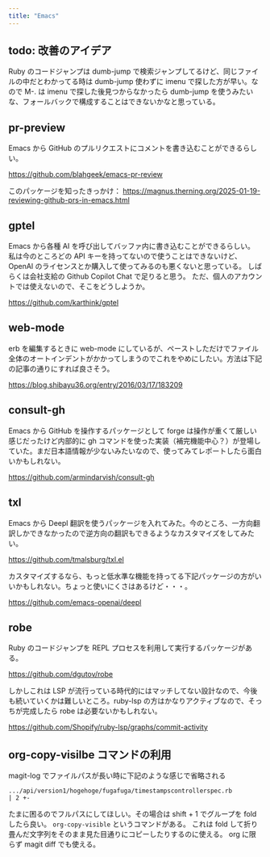 ```yaml
---
title: "Emacs"
---
```


## todo: 改善のアイデア

Ruby のコードジャンプは dumb-jump で検索ジャンプしてるけど、同じファイルの中だとわかってる時は dumb-jump 使わずに imenu で探した方が早い。なので M-. は imenu で探した後見つからなかったら dumb-jump を使うみたいな、フォールバックで構成することはできないかなと思っている。

## pr-preview

Emacs から GitHub のプルリクエストにコメントを書き込むことができるらしい。

https://github.com/blahgeek/emacs-pr-review

このパッケージを知ったきっかけ： https://magnus.therning.org/2025-01-19-reviewing-github-prs-in-emacs.html

## gptel

Emacs から各種 AI を呼び出してバッファ内に書き込むことができるらしい。
私は今のところどの API キーを持ってないので使うことはできないけど、
OpenAI のライセンスとか購入して使ってみるのも悪くないと思っている。
しばらくは会社支給の Github Copilot Chat で足りると思う。
ただ、個人のアカウントでは使えないので、そこをどうしようか。

https://github.com/karthink/gptel

## web-mode

erb を編集するときに web-mode にしているが、ペーストしただけでファイル全体のオートインデントがかかってしまうのでこれをやめにしたい。方法は下記の記事の通りにすれば良さそう。

https://blog.shibayu36.org/entry/2016/03/17/183209

## consult-gh

Emacs から GitHub を操作するパッケージとして forge は操作が重くて厳しい感じだったけど内部的に gh コマンドを使った実装（補完機能中心？）が登場していた。まだ日本語情報が少ないみたいなので、使ってみてレポートしたら面白いかもしれない。

https://github.com/armindarvish/consult-gh

## txl

Emacs から Deepl 翻訳を使うパッケージを入れてみた。今のところ、一方向翻訳しかできなかったので逆方向の翻訳もできるようなカスタマイズをしてみたい。

https://github.com/tmalsburg/txl.el

カスタマイズするなら、もっと低水準な機能を持ってる下記パッケージの方がいいかもしれない。ちょっと使いにくさはあるけど・・・。

https://github.com/emacs-openai/deepl

## robe

Ruby のコードジャンプを REPL プロセスを利用して実行するパッケージがある。

https://github.com/dgutov/robe

しかしこれは LSP が流行っている時代的にはマッチしてない設計なので、今後も続いていくかは難しいところ。ruby-lsp の方はかなりアクティブなので、そっちが完成したら robe は必要ないかもしれない。

https://github.com/Shopify/ruby-lsp/graphs/commit-activity

## org-copy-visilbe コマンドの利用

magit-log でファイルパスが長い時に下記のような感じで省略される

```
.../api/version1/hogehoge/fugafuga/timestampscontrollerspec.rb         | 2 +-
```

たまに困るのでフルパスにしてほしい。その場合は shift + 1 でグループを fold したら良い。
`org-copy-visible` というコマンドがある。
これは fold して折り畳んだ文字列をそのまま見た目通りにコピーしたりするのに使える。
org に限らず magit diff でも使える。
